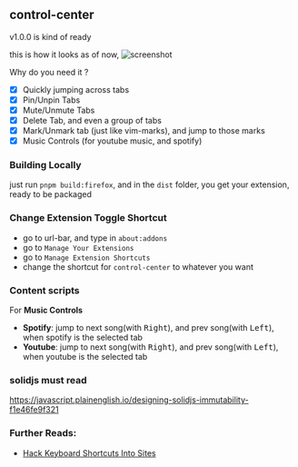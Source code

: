 ## control-center 
v1.0.0 is kind of ready

this is how it looks as of now,
![screenshot](https://user-images.githubusercontent.com/22402557/233778595-725139ae-16c1-4025-abb1-03302fdd8721.png)

Why do you need it ?
- [x] Quickly jumping across tabs
- [x] Pin/Unpin Tabs
- [x] Mute/Unmute Tabs
- [x] Delete Tab, and even a group of tabs
- [x] Mark/Unmark tab (just like vim-marks), and jump to those marks
- [x] Music Controls (for youtube music, and spotify)

<!-- What does control center provide? -->
<!---->
<!-- - [x] Query tabs based on FZF syntax, and jump across them -->
<!-- - [x] Mute/Unmute tabs <kbd>Ctrl</kbd> + <kbd>m</kbd> -->
<!-- - [x] Pin/Unpin Tabs with <kbd>Ctrl</kbd> + <kbd>p</kbd> -->
<!-- - [x] Delete Tabs (pinned & unpinned both) with <kbd>Ctrl</kbd> + <kbd>d</kbd> -->
<!-- - [x] Delete Multiple Tabs (results from fzf filter), with <kbd>Ctrl</kbd> + <kbd>d</kbd> (if, in group-filter mode) -->

### Building Locally
just run `pnpm build:firefox`, and in the `dist` folder, you get your extension, ready to be packaged

### Change Extension Toggle Shortcut
- go to url-bar, and type in `about:addons`
- go to `Manage Your Extensions`
- go to `Manage Extension Shortcuts`
- change the shortcut for `control-center` to whatever you want

### Content scripts
For **Music Controls**
- **Spotify**: jump to next song(with <kbd>Right</kbd>), and prev song(with <kbd>Left</kbd>), when spotify is the selected tab
- **Youtube**: jump to next song(with <kbd>Right</kbd>), and prev song(with <kbd>Left</kbd>), when youtube is the selected tab

### solidjs must read
https://javascript.plainenglish.io/designing-solidjs-immutability-f1e46fe9f321

### Further Reads:
- [Hack Keyboard Shortcuts Into Sites](https://blog.karenying.com/posts/hack-keyboard-shortcuts-into-sites-with-a-custom-chrome-extension#0-getting-started)
